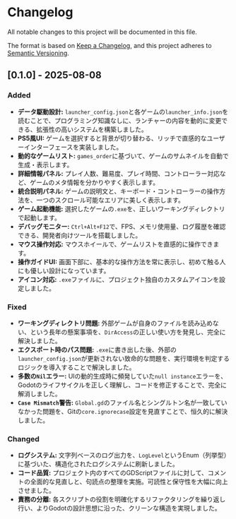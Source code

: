 # Changelog

All notable changes to this project will be documented in this file.

The format is based on [Keep a Changelog](https://keepachangelog.com/en/1.0.0/),
and this project adheres to [Semantic Versioning](https://semver.org/spec/v2.0.0.html).

## [0.1.0] - 2025-08-08

### Added
- **データ駆動設計:** `launcher_config.json`と各ゲームの`launcher_info.json`を読むことで、プログラミング知識なしに、ランチャーの内容を動的に変更できる、拡張性の高いシステムを構築しました。
- **PS5風UI:** ゲームを選択すると背景が切り替わる、リッチで直感的なユーザーインターフェースを実装しました。
- **動的なゲームリスト:** `games_order`に基づいて、ゲームのサムネイルを自動で生成・表示します。
- **詳細情報パネル:** プレイ人数、難易度、プレイ時間、コントローラー対応など、ゲームのメタ情報を分かりやすく表示します。
- **統合説明パネル:** ゲームの説明文と、キーボード・コントローラーの操作方法を、一つのスクロール可能なエリアに美しく表示します。
- **ゲーム起動機能:** 選択したゲームの`.exe`を、正しいワーキングディレクトリで起動します。
- **デバッグモニター:** `Ctrl+Alt+F12`で、FPS、メモリ使用量、ログ履歴を確認できる、開発者向けツールを搭載しました。
- **マウス操作対応:** マウスホイールで、ゲームリストを直感的に操作できます。
- **操作ガイドUI:** 画面下部に、基本的な操作方法を常に表示し、初めて触る人にも優しい設計になっています。
- **アイコン対応:** `.exe`ファイルに、プロジェクト独自のカスタムアイコンを設定しました。

### Fixed
- **ワーキングディレクトリ問題:** 外部ゲームが自身のファイルを読み込めない、という長年の懸案事項を、`DirAccess`の正しい使い方を発見し、完全に解決しました。
- **エクスポート時のパス問題:** `.exe`に書き出した後、外部の`launcher_config.json`が更新されない致命的な問題を、実行環境を判定するロジックを導入することで解決しました。
- **多数の`Nil`エラー:** UIの動的生成時に頻発していた`null instance`エラーを、Godotのライフサイクルを正しく理解し、コードを修正することで、完全に解消しました。
- **`Case Mismatch`警告:** `Global.gd`のファイル名とシングルトン名が一致していなかった問題を、Gitの`core.ignorecase`設定を見直すことで、恒久的に解決しました。

### Changed
- **ログシステム:** 文字列ベースのログ出力を、`LogLevel`というEnum（列挙型）に基づいた、構造化されたログシステムに刷新しました。
- **コード品質:** プロジェクト内のすべてのGDScriptファイルに対して、コメントの全面的な見直しと、句読点の整理を実施。可読性と保守性を大幅に向上させました。
- **責務の分離:** 各スクリプトの役割を明確化するリファクタリングを繰り返し行い、よりGodotの設計思想に沿った、クリーンな構造を実現しました。